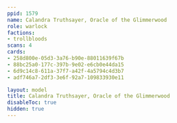 ```yaml
---
ppid: 1579
name: Calandra Truthsayer, Oracle of the Glimmerwood
role: warlock
factions:
- trollbloods
scans: 4
cards:
- 258d800e-05d3-3a76-b90e-88011639f67b
- 88bc25a0-177c-397b-9e02-e6cb0e44da15
- 6d9c14c8-611a-37f7-a42f-4a5794c4d3b7
- adf746a7-2df3-3e6f-92a7-109833930e11

layout: model
title: Calandra Truthsayer, Oracle of the Glimmerwood
disableToc: true
hidden: true
---
```

